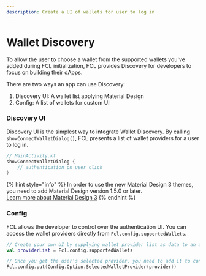 ```yaml
---
description: Create a UI of wallets for user to log in
---
```


# Wallet Discovery

To allow the user to choose a wallet from the supported wallets you've added during FCL initialization, FCL provides Discovery for developers to focus on building their dApps.

There are two ways an app can use Discovery:

1. Discovery UI: A wallet list applying Material Design
2. Config: A list of wallets for custom UI

### Discovery UI

Discovery UI is the simplest way to integrate Wallet Discovery.  By calling `showConnectWalletDialog()`, FCL presents a list of wallet providers for a user to log in.

```kotlin
// MainActivity.kt
showConnectWalletDialog {
    // authentication on user click
}
```

{% hint style="info" %}
In order to use the new Material Design 3 themes, you need to add Material Design version 1.5.0 or later.\
[Learn more about Material Design 3](https://m3.material.io/)
{% endhint %}

### Config

FCL allows the developer to control over the authentication UI. You can access the wallet providers   directly from `Fcl.config.supportedWallets`.

```kotlin
// Create your own UI by supplying wallet provider list as data to an adapter
val providerList = Fcl.config.supportedWallets

// Once you get the user's selected provider, you need to add it to config
Fcl.config.put(Config.Option.SelectedWalletProvider(provider))
```
